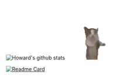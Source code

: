 ![Howard's github stats](https://github-readme-stats.vercel.app/api?username=zamhown&show_icons=true&theme=transparent) <img src="https://github.com/zamhown/zamhown/blob/main/happy_cat.gif" alt="cat" style="height:150px;"/>

[![Readme Card](https://github-readme-stats.vercel.app/api/pin/?username=visactor&repo=vchart&theme=transparent)](https://github.com/visactor/vchart)
